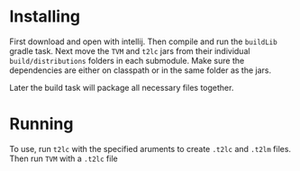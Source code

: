 # Installing
First download and open with intellij.
Then compile and run the `buildLib` gradle task.
Next move the `TVM` and `t2lc` jars from their individual
`build/distributions` folders
in each submodule. Make sure the dependencies are either on classpath or
in the same folder as the jars.

Later the build task will package all necessary files together.
# Running
To use, run `t2lc` with the specified aruments to create `.t2lc` and
`.t2lm` files. Then run `TVM` with a `.t2lc` file